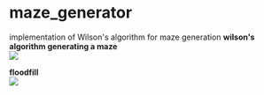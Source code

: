 # maze_generator
implementation of Wilson's algorithm for maze generation
<b> wilson's algorithm generating a maze</b> </br>
![](maze_generator.gif)

<b> floodfill </b></br>
![](floodfill.gif)
